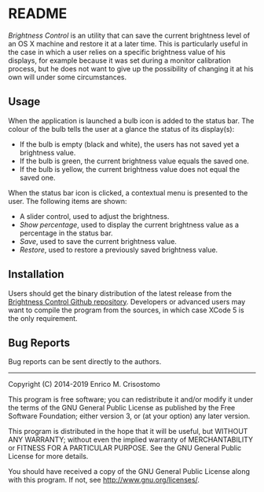 README
======

_Brightness Control_ is an utility that can save the current brightness level of
an OS X machine and restore it at a later time.  This is particularly useful in
the case in which a user relies on a specific brightness value of his displays,
for example because it was set during a monitor calibration process, but he
does not want to give up the possibility of changing it at his own will under
some circumstances.

Usage
-----

When the application is launched a bulb icon is added to the status bar.  The
colour of the bulb tells the user at a glance the status of its display(s):

  * If the bulb is empty (black and white), the users has not saved yet a
    brightness value.
  * If the bulb is green, the current brightness value equals the saved one.
  * If the bulb is yellow, the current brightness value does not equal the
    saved one.

When the status bar icon is clicked, a contextual menu is presented to the
user.  The following items are shown:

  * A slider control, used to adjust the brightness.
  * _Show percentage_, used to display the current brightness value as a
    percentage in the status bar.
  * _Save_, used to save the current brightness value.
  * _Restore_, used to restore a previously saved brightness value.

Installation
------------

Users should get the binary distribution of the latest release from the
[Brightness Control Github repository][repo].  Developers or advanced users may
want to compile the program from the sources, in which case XCode 5 is the
only requirement.

[repo]: https://github.com/emcrisostomo/brightness-control

Bug Reports
-----------

Bug reports can be sent directly to the authors.

-----

Copyright (C) 2014-2019 Enrico M. Crisostomo

This program is free software; you can redistribute it and/or modify
it under the terms of the GNU General Public License as published by
the Free Software Foundation; either version 3, or (at your option)
any later version.

This program is distributed in the hope that it will be useful,
but WITHOUT ANY WARRANTY; without even the implied warranty of
MERCHANTABILITY or FITNESS FOR A PARTICULAR PURPOSE.  See the
GNU General Public License for more details.

You should have received a copy of the GNU General Public License
along with this program.  If not, see <http://www.gnu.org/licenses/>.
